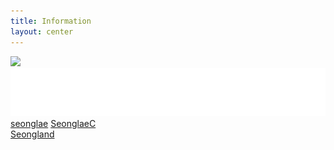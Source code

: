 ```yaml
---
title: Information
layout: center
---
```




<div class="grid w-40 mx-auto mb-10">
<img src="https://storage.googleapis.com/seonglae/photo/personal/2022/round/far.png" class="rounded-full"/>
</div>

<img src="https://github.com/seonglae/seonglae/blob/main/seongland.gif?raw=true" class="my-5 w-100"/>

<div class="my-10 grid grid-cols-[40px,1fr] w-min gap-y-4 mx-auto">
  <radix-icons-github-logo class="opacity-50"/>
  <span><a href="https://github.com/seonglae" target="_blank">seonglae</a></span>
  <radix-icons-twitter-logo class="opacity-50"/>
  <span><a href="https://twitter.com/seonglaeC" target="_blank">SeonglaeC</a></span>
  <radix-icons-notion-logo class="opacity-50"/>
  <div><a href="https://doc.seongland.com" target="_blank">Seongland</a></div>
</div>
